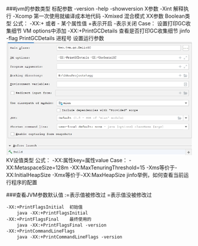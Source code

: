###jvm的参数类型
    标配参数
        -version
        -help
        -showversion
    X参数
        -Xint 解释执行
        -Xcomp  第一次使用就编译成本地代码
        -Xmixed 混合模式
    XX参数
        Boolean类型
            公式：
                -XX:+ 或者 - 某个属性值
                +表示开启
                -表示关闭
            Case：
                设置打印GC收集细节
                    VM options中添加
                    -XX:+PrintGCDetails
                查看是否打印GC收集细节
                    jinfo -flag PrintGCDetails 进程号
                设置运行参数
                ![avatar](1.jpg)
        KV设值类型
            公式：
                -XX:属性key=属性value
            Case：
                -XX:MetaspaceSize=128m
                -XX:MaxTenuringThreshold=15
                -Xms等价于-XX:InitialHeapSize
                -Xmx等价于-XX:MaxHeapSize
        jinfo举例，如何查看当前运行程序的配置
                
###查看JVM参数默认值
    :=表示值被修改过
    =表示值没被修改过

    -XX:+PrintFlagsInitial  初始值
        java -XX:+PrintFlagsInitial
    -XX:+PrintFlagsFinal    最终使用的
        java -XX:+PrintFlagsFinal -version
    -XX:+PrintCommandLineFlags
        java -XX:+PrintCommandLineFlags -version